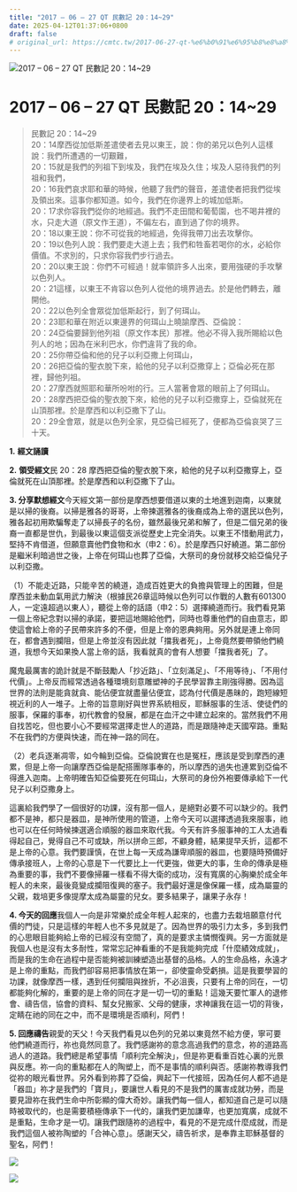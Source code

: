 ```yaml
---
title: "2017 – 06 – 27 QT 民數記 20：14~29"
date: 2025-04-12T01:37:06+0800
draft: false
# original_url: https://cmtc.tw/2017-06-27-qt-%e6%b0%91%e6%95%b8%e8%a8%98-20%ef%bc%9a1429
---
```


![2017 – 06 – 27 QT 民數記 20：14\~29](/images/qt.jpg   "2017 – 06 – 27 QT 民數記 20：14\~29")

# 2017 – 06 – 27 QT 民數記 20：14\~29

> 民數記 20：14\~29  
> 20：14摩西從加低斯差遣使者去見以東王，說：你的弟兄以色列人這樣說：我們所遭遇的一切艱難，  
> 20：15就是我們的列祖下到埃及，我們在埃及久住；埃及人惡待我們的列祖和我們，  
> 20：16我們哀求耶和華的時候，他聽了我們的聲音，差遣使者把我們從埃及領出來。這事你都知道。如今，我們在你邊界上的城加低斯。  
> 20：17求你容我們從你的地經過。我們不走田間和葡萄園，也不喝井裡的水，只走大道（原文作王道），不偏左右，直到過了你的境界。  
> 20：18以東王說：你不可從我的地經過，免得我帶刀出去攻擊你。  
> 20：19以色列人說：我們要走大道上去；我們和牲畜若喝你的水，必給你價值。不求別的，只求你容我們步行過去。  
> 20：20以東王說：你們不可經過！就率領許多人出來，要用強硬的手攻擊以色列人。  
> 20：21這樣，以東王不肯容以色列人從他的境界過去。於是他們轉去，離開他。  
> 20：22以色列全會眾從加低斯起行，到了何珥山。  
> 20：23耶和華在附近以東邊界的何珥山上曉諭摩西、亞倫說：  
> 20：24亞倫要歸到他列祖（原文作本民）那裡。他必不得入我所賜給以色列人的地；因為在米利巴水，你們違背了我的命。  
> 20：25你帶亞倫和他的兒子以利亞撒上何珥山，  
> 20：26把亞倫的聖衣脫下來，給他的兒子以利亞撒穿上；亞倫必死在那裡，歸他列祖。  
> 20：27摩西就照耶和華所吩咐的行。三人當著會眾的眼前上了何珥山。  
> 20：28摩西把亞倫的聖衣脫下來，給他的兒子以利亞撒穿上，亞倫就死在山頂那裡。於是摩西和以利亞撒下了山。  
> 20：29全會眾，就是以色列全家，見亞倫已經死了，便都為亞倫哀哭了三十天。

**1.** **經文誦讀**

**2.** **領受經文**民 20：28 摩西把亞倫的聖衣脫下來，給他的兒子以利亞撒穿上，亞倫就死在山頂那裡。於是摩西和以利亞撒下了山。

**3. 分享默想經文**今天經文第一部份是摩西想要借道以東的土地進到迦南，以東就是以掃的後裔。以掃是雅各的哥哥，上帝揀選雅各的後裔成為上帝的選民以色列，雅各起初用欺騙奪走了以掃長子的名份，雖然最後兄弟和解了，但是二個兄弟的後裔一直都是世仇，到最後以東這個支派從歷史上完全消失。以東王不惜動用武力，堅持不肯借道，但願意賣他們食物和水（申2：6）。於是摩西只好繞道。第二部份是繼米利暗過世之後，上帝在何珥山也葬了亞倫，大祭司的身份就移交給亞倫兒子以利亞撒。

（1）不能走近路，只能辛苦的繞道，造成百姓更大的負擔與管理上的困難，但是摩西並未動血氣用武力解決（根據民26章這時候以色列可以作戰的人數有601300人，一定遠超過以東人），聽從上帝的話語（申2：5）選擇繞道而行。我們看見第一個上帝紀念對以掃的承諾，要把這地賜給他們，同時也尊重他們的自由意志，即使這會給上帝的子民帶來許多的不便，但是上帝的恩典夠用。另外就是連上帝同在，都會遇到攔阻，但是上帝並沒有因此就「擋我者死」，上帝竟然要帶領他們繞道，我想今天如果換人當上帝的話，我看就真的會有人想要「擋我者死」了。

魔鬼最厲害的詭計就是不斷鼓勵人「抄近路」、「立刻滿足」、「不用等待」、「不用付代價」。上帝反而經常透過各種環境刻意雕塑神的子民學習靠主剛強得勝。因為這世界的法則是能貪就貪、能佔便宜就盡量佔便宜，認為付代價是愚昧的，跑短線短視近利的人一堆子。上帝的旨意剛好與世界系統相反，耶穌服事的生活、使徒們的服事，保羅的事奉，初代教會的發展，都是在血汗之中建立起來的。當然我們不用自找苦吃，但也要小心不要經常選擇走世人的道路，而是跟隨神走天國窄路。重點不在我們的方便與快速，而在神一路的同在。

（2）老兵逐漸凋零，如今輪到亞倫。亞倫說實在也是冤枉，應該是受到摩西的連累，但是上帝一向讓摩西亞倫是配搭團隊事奉的，所以摩西的過失也連累到亞倫不得進入迦南。上帝明確告知亞倫要死在何珥山，大祭司的身份外袍要傳承給下一代兒子以利亞撒身上。

這裏給我們學了一個很好的功課，沒有那一個人，是絕對必要不可以缺少的。我們都不是神，都只是器皿，是神所使用的管道，上帝今天可以選擇透過我來服事，祂也可以在任何時候揀選適合順服的器皿來取代我。今天有許多服事神的工人太過看得起自己，覺得自己不可或缺，所以拼命三郎，不顧身體，結果提早夭折，這都不是上帝的心意。我們要謹慎，在世上每一天成為謙卑順服的器皿，也要隨時預備好傳承接班人，上帝的心意是下一代要比上一代更強，做更大的事，生命的傳承是極為重要的事，我們不要像掃羅一樣看不得大衛的成功，沒有寬廣的心胸樂於成全年輕人的未來，最後竟變成攔阻復興的塞子。我們最好還是像保羅一樣，成為屬靈的父親，栽培更多像提摩太成為屬靈的兒女。要多結果子，讓果子永存！

**4. 今天的回應**我個人一向是非常樂於成全年輕人起來的，也盡力去栽培願意付代價的門徒，只是這樣的年輕人也不多見就是了。因為世界的吸引力太多，多到我們的心思眼目能夠給上帝的已經沒有空間了，真的是要求主憐憫復興。另一方面就是我個人也是沒有太多耐性，常常忘記神看重的不是我能夠完成「什麼績效成就」，而是我的生命在過程中是否能夠被訓練塑造出基督的品格。人的生命品格，永遠才是上帝的重點，而我們卻容易把事情放在第一，卻使靈命受虧損。這是我要學習的功課，就像摩西一樣，遇到任何攔阻與挫折，不必沮喪，只要有上帝的同在，一切都能夠化解的，重要的是上帝的同在才是一切一切的重點！這幾天要忙軍人的退修會、禱告信，協會的資料、幫女兒搬家、父母的健康，求神讓我在這一切的背後，定睛在祂的同在之中，而不是環境是否順利，阿們！

**5. 回應禱告**親愛的天父！今天我們看見以色列的兄弟以東竟然不給方便，寧可要他們繞道而行，祢也竟然同意了。我們感謝祢的意念高過我們的意念，祢的道路高過人的道路。我們總是希望事情「順利完全解決」，但是祢更看重百姓心裏的光景與反應。祢一向的重點都在人的陶塑上，而不是事情的順利與否。感謝祢教導我們從祢的眼光看世界。另外看到祢葬了亞倫，興起下一代接班，因為任何人都不過是「器皿」祢才是我們的「寶貝」，要讓世人看見的不是我們的厲害成就功勞，而是要見證祢在我們生命中所彰顯的偉大奇妙。讓我們每一個人，都知道自己是可以隨時被取代的，也是需要積極傳承下一代的，讓我們更加謙卑，也更加寬廣，成就不是重點，生命才是一切。讓我們跟隨祢的過程中，看見的不是完成什麼成就，而是我們這個人被祢陶塑的「合神心意」。感謝天父，禱告祈求，是奉靠主耶穌基督的聖名，阿們！

![](/images/2.gif)

![](/images/1.jpg)